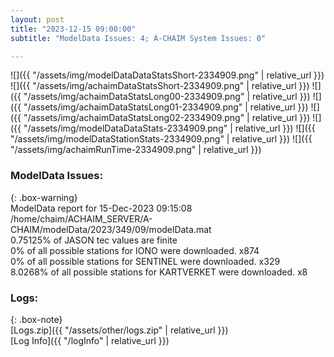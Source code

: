 ```yaml
---
layout: post
title: "2023-12-15 09:00:00"
subtitle: "ModelData Issues: 4; A-CHAIM System Issues: 0"

---
```


![]({{ "/assets/img/modelDataDataStatsShort-2334909.png" | relative_url }})
![]({{ "/assets/img/achaimDataStatsShort-2334909.png" | relative_url }})
![]({{ "/assets/img/achaimDataStatsLong00-2334909.png" | relative_url }})
![]({{ "/assets/img/achaimDataStatsLong01-2334909.png" | relative_url }})
![]({{ "/assets/img/achaimDataStatsLong02-2334909.png" | relative_url }})
![]({{ "/assets/img/modelDataDataStats-2334909.png" | relative_url }})
![]({{ "/assets/img/modelDataStationStats-2334909.png" | relative_url }})
![]({{ "/assets/img/achaimRunTime-2334909.png" | relative_url }})


### ModelData Issues:  
  
{: .box-warning}  
 ModelData report for 15-Dec-2023 09:15:08   
 /home/chaim/ACHAIM_SERVER/A-CHAIM/modelData/2023/349/09/modelData.mat   
 0.75125% of JASON tec values are finite   
 0% of all possible stations for IONO were downloaded. x874   
 0% of all possible stations for SENTINEL were downloaded. x329   
 8.0268% of all possible stations for KARTVERKET were downloaded. x8   
  


### Logs:  
  
{: .box-note}  
[Logs.zip]({{ "/assets/other/logs.zip" | relative_url }})  
[Log Info]({{ "/logInfo" | relative_url }})  
